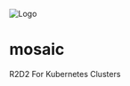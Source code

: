 ![Logo][mosaic-logo]

# mosaic
R2D2 For Kubernetes Clusters

[mosaic-logo]: https://storage.googleapis.com/nectar-mosaic-public/images/into-the-k8set.png
